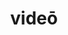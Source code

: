 ---
title: videō
meaning: to see
ch: four
pos: verb
secondppstem: vid
infend: ēre
conjugation: second
derivative: vision, evidence
---